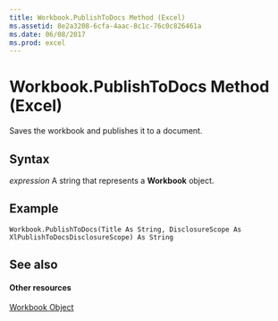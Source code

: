 ```yaml
---
title: Workbook.PublishToDocs Method (Excel)
ms.assetid: 8e2a3208-6cfa-4aac-8c1c-76c0c826461a
ms.date: 06/08/2017
ms.prod: excel
---
```



# Workbook.PublishToDocs Method (Excel)

Saves the workbook and publishes it to a document.


## Syntax

 _expression_ A string that represents a **Workbook** object.


## Example


```
Workbook.PublishToDocs(Title As String, DisclosureScope As XlPublishToDocsDisclosureScope) As String
```


## See also


#### Other resources


[Workbook Object](http://msdn.microsoft.com/library/8c00aa60-c974-eed3-0812-3c9625eb0d4c%28Office.15%29.aspx)
